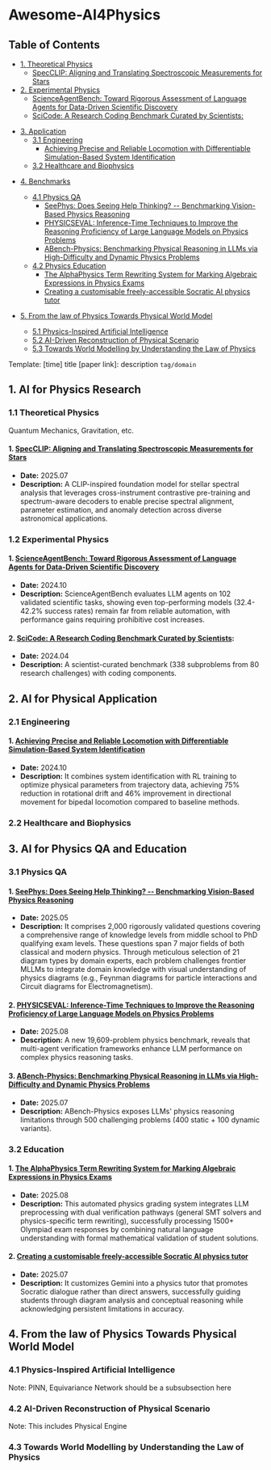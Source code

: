 # Awesome-AI4Physics

<!-- START doctoc generated TOC please keep comment here to allow auto update -->
<!-- DON'T EDIT THIS SECTION, INSTEAD RE-RUN doctoc TO UPDATE -->

## Table of Contents
<!-- - [1. AI for Physics Research](#1-ai-for-physics-research) -->
- [1. Theoretical Physics](#11-theoretical-physics)
  <!-- - [1.1 Theoretical Physics](#11-theoretical-physics) -->
  - [SpecCLIP: Aligning and Translating Spectroscopic Measurements for Stars](#1-specclip-aligning-and-translating-spectroscopic-measurements-for-stars)
- [2. Experimental Physics](#12-experimental-physics)
  <!-- - [1.2 Experimental Physics](#12-experimental-physics) -->
  - [ScienceAgentBench: Toward Rigorous Assessment of Language Agents for Data-Driven Scientific Discovery](#1-scienceagentbench-toward-rigorous-assessment-of-language-agents-for-data-driven-scientific-discovery)
  - [SciCode: A Research Coding Benchmark Curated by Scientists:](#2-scicode-a-research-coding-benchmark-curated-by-scientists)

<!-- - [2. AI for Physical Application](#2-ai-for-physical-application) -->
- [3. Application](#2-ai-for-physical-application)
  - [3.1 Engineering](#21-engineering)
    - [Achieving Precise and Reliable Locomotion with Differentiable Simulation-Based System Identification](#1-achieving-precise-and-reliable-locomotion-with-differentiable-simulation-based-system-identification)
  - [3.2 Healthcare and Biophysics](#22-healthcare-and-biophysics)

<!-- - [3. AI for Physics QA and Education](#3-ai-for-physics-qa-and-education) -->
- [4. Benchmarks](#3-ai-for-physics-qa-and-education)
  - [4.1 Physics QA](#31-physics-qa)
    - [SeePhys: Does Seeing Help Thinking? -- Benchmarking Vision-Based Physics Reasoning](#1-seephys-does-seeing-help-thinking----benchmarking-vision-based-physics-reasoning)
    - [PHYSICSEVAL: Inference-Time Techniques to Improve the Reasoning Proficiency of Large Language Models on Physics Problems](#2-physicseval-inference-time-techniques-to-improve-the-reasoning-proficiency-of-large-language-models-on-physics-problems)
    - [ABench-Physics: Benchmarking Physical Reasoning in LLMs via High-Difficulty and Dynamic Physics Problems](#3-abench-physics-benchmarking-physical-reasoning-in-llms-via-high-difficulty-and-dynamic-physics-problems)
  - [4.2 Physics Education](#32-education)
    - [The AlphaPhysics Term Rewriting System for Marking Algebraic Expressions in Physics Exams](#1-the-alphaphysics-term-rewriting-system-for-marking-algebraic-expressions-in-physics-exams)
    - [Creating a customisable freely-accessible Socratic AI physics tutor](#2-creating-a-customisable-freely-accessible-socratic-ai-physics-tutor)

- [5. From the law of Physics Towards Physical World Model](#4-from-the-law-of-physics-towards-physical-world-model)
  - [5.1 Physics-Inspired Artificial Intelligence](#41-physics-inspired-artificial-intelligence)
  - [5.2 AI-Driven Reconstruction of Physical Scenario](#42-ai-driven-reconstruction-of-physical-scenario)
  - [5.3 Towards World Modelling by Understanding the Law of Physics](#43-towards-world-modelling-by-understanding-the-law-of-physics)

<!-- END doctoc generated TOC please keep comment here to allow auto update -->


 Template: [time] title [paper link]: description `tag/domain` 

## 1. AI for Physics Research

### 1.1 Theoretical Physics

Quantum Mechanics, Gravitation, etc.
#### 1. [SpecCLIP: Aligning and Translating Spectroscopic Measurements for Stars](https://arxiv.org/pdf/2507.01939)
- **Date:** 2025.07
- **Description:** A CLIP-inspired foundation model for stellar spectral analysis that leverages cross-instrument contrastive pre-training and spectrum-aware decoders to enable precise spectral alignment, parameter estimation, and anomaly detection across diverse astronomical applications.

### 1.2 Experimental Physics
#### 1. [ScienceAgentBench: Toward Rigorous Assessment of Language Agents for Data-Driven Scientific Discovery](https://arxiv.org/pdf/2410.05080)
- **Date:** 2024.10
- **Description:** ScienceAgentBench evaluates LLM agents on 102 validated scientific tasks, showing even top-performing models (32.4-42.2% success rates) remain far from reliable automation, with performance gains requiring prohibitive cost increases. 

#### 2. [SciCode: A Research Coding Benchmark Curated by Scientists](https://arxiv.org/abs/2407.13168):
- **Date:** 2024.04
- **Description:** A scientist-curated benchmark (338 subproblems from 80 research challenges) with coding components. 

## 2. AI for Physical Application

### 2.1 Engineering
  #### 1. [Achieving Precise and Reliable Locomotion with Differentiable Simulation-Based System Identification](https://arxiv.org/html/2508.04696v1)
- **Date:** 2024.10
- **Description:** It combines system identification with RL training to optimize physical parameters from trajectory data, achieving 75% reduction in rotational drift and 46% improvement in directional movement for bipedal locomotion compared to baseline methods.
  
### 2.2 Healthcare and Biophysics


## 3. AI for Physics QA and Education
### 3.1 Physics QA
#### 1. [SeePhys: Does Seeing Help Thinking? -- Benchmarking Vision-Based Physics Reasoning](https://arxiv.org/abs/2505.19099)
- **Date:** 2025.05
- **Description:** It comprises 2,000 rigorously validated questions covering a comprehensive range of knowledge levels from middle school to PhD qualifying exam levels. These questions span 7 major fields of both classical and modern physics. Through meticulous selection of 21 diagram types by domain experts, each problem challenges frontier MLLMs to integrate domain knowledge with visual understanding of physics diagrams (e.g., Feynman diagrams for particle interactions and Circuit diagrams for Electromagnetism).
  
#### 2. [PHYSICSEVAL: Inference-Time Techniques to Improve the Reasoning Proficiency of Large Language Models on Physics Problems](https://arxiv.org/pdf/2508.00079)
- **Date:** 2025.08
- **Description:** A new 19,609-problem physics benchmark, reveals that multi-agent verification frameworks enhance LLM performance on complex physics reasoning tasks. 

#### 3. [ABench-Physics: Benchmarking Physical Reasoning in LLMs via High-Difficulty and Dynamic Physics Problems](https://arxiv.org/pdf/2507.04766)
- **Date:** 2025.07
- **Description:**  ABench-Physics exposes LLMs' physics reasoning limitations through 500 challenging problems (400 static + 100 dynamic variants). 


### 3.2 Education
#### 1. [The AlphaPhysics Term Rewriting System for Marking Algebraic Expressions in Physics Exams](https://arxiv.org/pdf/2507.18337)
- **Date:** 2025.08
- **Description:** This automated physics grading system integrates LLM preprocessing with dual verification pathways (general SMT solvers and physics-specific term rewriting), successfully processing 1500+ Olympiad exam responses by combining natural language understanding with formal mathematical validation of student solutions.
  
#### 2. [Creating a customisable freely-accessible Socratic AI physics tutor](https://arxiv.org/pdf/2507.05795)
- **Date:** 2025.07
- **Description:** It customizes Gemini into a physics tutor that promotes Socratic dialogue rather than direct answers, successfully guiding students through diagram analysis and conceptual reasoning while acknowledging persistent limitations in accuracy.


## 4. From the law of Physics Towards Physical World Model

### 4.1 Physics-Inspired Artificial Intelligence

Note: PINN, Equivariance Network should be a subsubsection here


### 4.2 AI-Driven Reconstruction of Physical Scenario

Note: This includes Physical Engine


### 4.3 Towards World Modelling by Understanding the Law of Physics
